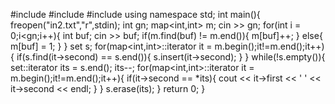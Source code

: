 #include<iostream>
#include<map>
#include<set>
using namespace std;
int main(){
	freopen("in2.txt","r",stdin);
	int gn;
	map<int,int> m;
	cin >> gn;
	for(int i = 0;i<gn;i++){
		int buf;
		cin >> buf;
		if(m.find(buf) != m.end()){
			m[buf]++;
		}
		else{
			m[buf] = 1;
		}
	}
	set<int> s;
	for(map<int,int>::iterator it = m.begin();it!=m.end();it++){
		if(s.find(it->second) == s.end()){
			s.insert(it->second);
		}
	}
	while(!s.empty()){
		set<int>::iterator its = s.end();
		its--;
		for(map<int,int>::iterator it = m.begin();it!=m.end();it++){
			if(it->second == *its){
				cout << it->first << ' ' << it->second << endl;
			}
		}
		s.erase(its);
	}
	return 0;
}
